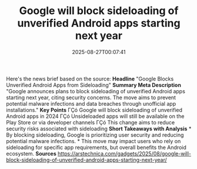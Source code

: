 ﻿---
title: "Google will block sideloading of unverified Android apps starting next year"
date: "2025-08-27T00:07:41"
category: "Markets"
summary: ""
slug: "google will block sideloading of unverified android apps sta"
source_urls:
  - "https://arstechnica.com/gadgets/2025/08/google-will-block-sideloading-of-unverified-android-apps-starting-next-year/"
seo:
  title: "Google will block sideloading of unverified Android apps starting next year | Hash n Hedge"
  description: ""
  keywords: ["news", "markets", "brief"]
---
Here's the news brief based on the source:  **Headline** "Google Blocks Unverified Android Apps from Sideloading"  **Summary Meta Description** "Google announces plans to block sideloading of unverified Android apps starting next year, citing security concerns. The move aims to prevent potential malware infections and data breaches through unofficial app installations."  **Key Points**  ΓÇó Google will block sideloading of unverified Android apps in 2024 ΓÇó Unsideloaded apps will still be available on the Play Store or via developer channels ΓÇó This change aims to reduce security risks associated with sideloading  **Short Takeaways with Analysis**  * By blocking sideloading, Google is prioritizing user security and reducing potential malware infections. * This move may impact users who rely on sideloading for specific app requirements, but overall benefits the Android ecosystem.  **Sources** https://arstechnica.com/gadgets/2025/08/google-will-block-sideloading-of-unverified-android-apps-starting-next-year/ 
